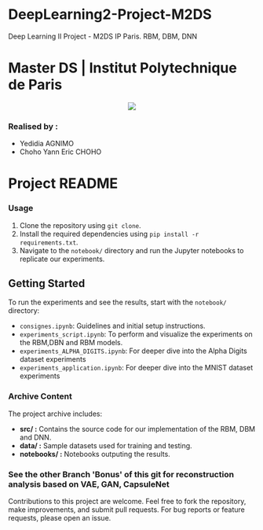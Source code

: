 # DeepLearning2-Project-M2DS
Deep Learning II Project - M2DS IP Paris. RBM, DBM, DNN
# Master DS | Institut Polytechnique de Paris

<center><img src = "https://www.smeno.com/media/Partenaires/logo-ecoles/logo-institut-polytechnique-paris.png" ></center>

### Realised by : 

* Yedidia AGNIMO
* Choho Yann Eric CHOHO

# Project README


### Usage

1. Clone the repository using `git clone`.
2. Install the required dependencies using `pip install -r requirements.txt`.
3. Navigate to the `notebook/` directory and run the Jupyter notebooks to replicate our experiments.

## Getting Started

To run the experiments and see the results, start with the `notebook/` directory:

- `consignes.ipynb`: Guidelines and initial setup instructions.
- `experiments_script.ipynb`: To perform and visualize the experiments on the RBM,DBN and RBM models.
- `experiments_ALPHA_DIGITS.ipynb`: For deeper dive into the Alpha Digits dataset experiments
- `experiments_application.ipynb`: For deeper dive into the MNIST dataset experiments


### Archive Content

The project archive includes:

- **src/ :** Contains the source code for our implementation of the RBM, DBM and DNN.
- **data/ :** Sample datasets used for training and testing.
- **notebooks/ :** Notebooks outputing the results.


### See the other Branch 'Bonus' of this git for reconstruction analysis based on VAE, GAN, CapsuleNet

Contributions to this project are welcome. Feel free to fork the repository, make improvements, and submit pull requests. For bug reports or feature requests, please open an issue.
